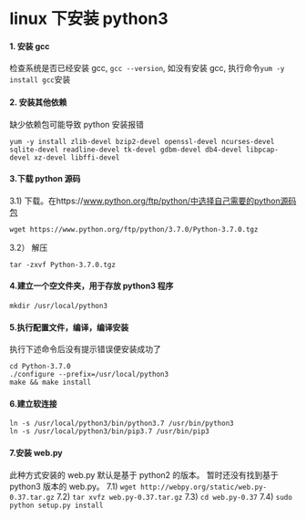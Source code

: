 # linux 下安装 python3

#### 1. 安装 gcc

检查系统是否已经安装 gcc, `gcc --version`, 如没有安装 gcc, 执行命令`yum -y install gcc`安装

#### 2. 安装其他依赖

缺少依赖包可能导致 python 安装报错

```
yum -y install zlib-devel bzip2-devel openssl-devel ncurses-devel sqlite-devel readline-devel tk-devel gdbm-devel db4-devel libpcap-devel xz-devel libffi-devel
```

#### 3.下载 python 源码

3.1) 下载。在https://www.python.org/ftp/python/中选择自己需要的python源码包

```
wget https://www.python.org/ftp/python/3.7.0/Python-3.7.0.tgz
```

3.2） 解压

```
tar -zxvf Python-3.7.0.tgz
```

#### 4.建立一个空文件夹，用于存放 python3 程序

```
mkdir /usr/local/python3
```

#### 5.执行配置文件，编译，编译安装

执行下述命令后没有提示错误便安装成功了

```
cd Python-3.7.0
./configure --prefix=/usr/local/python3
make && make install
```

#### 6.建立软连接

```
ln -s /usr/local/python3/bin/python3.7 /usr/bin/python3
ln -s /usr/local/python3/bin/pip3.7 /usr/bin/pip3
```

#### 7.安装 web.py

此种方式安装的 web.py 默认是基于 python2 的版本。
暂时还没有找到基于 python3 版本的 web.py。
7.1) `wget http://webpy.org/static/web.py-0.37.tar.gz`
7.2) `tar xvfz web.py-0.37.tar.gz`
7.3) `cd web.py-0.37`
7.4) `sudo python setup.py install`
